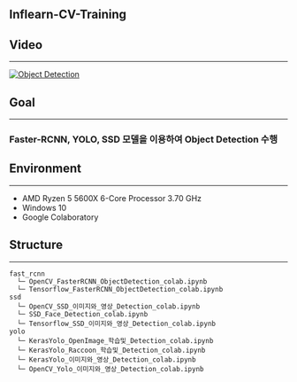 ## Inflearn-CV-Training

## Video
---

[![Object Detection](http://img.youtube.com/vi/gYx_b3P7_cQ/0.jpg)](https://youtu.be/gYx_b3P7_cQ) 

## Goal
---
### Faster-RCNN, YOLO, SSD 모델을 이용하여 Object Detection 수행

## Environment
---
- AMD Ryzen 5 5600X 6-Core Processor 3.70 GHz
- Windows 10
- Google Colaboratory

## Structure
---
~~~
fast_rcnn
  └─ OpenCV_FasterRCNN_ObjectDetection_colab.ipynb
  └─ Tensorflow_FasterRCNN_ObjectDetection_colab.ipynb
ssd
  └─ OpenCV_SSD_이미지와_영상_Detection_colab.ipynb
  └─ SSD_Face_Detection_colab.ipynb
  └─ Tensorflow_SSD_이미지와_영상_Detection_colab.ipynb
yolo
  └─ KerasYolo_OpenImage_학습및_Detection_colab.ipynb
  └─ KerasYolo_Raccoon_학습및_Detection_colab.ipynb
  └─ KerasYolo_이미지와_영상_Detection_colab.ipynb
  └─ OpenCV_Yolo_이미지와_영상_Detection_colab.ipynb
~~~

